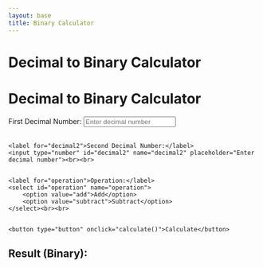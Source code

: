 ```yaml
---
layout: base
title: Binary Calculator
---
```


# Decimal to Binary Calculator

<html lang="en">
<head>
    <meta charset="UTF-8">
    <meta name="viewport" content="width=device-width, initial-scale=1.0">
    <title>Decimal to Binary Calculator</title>
</head>
<body>


<h1>Decimal to Binary Calculator</h1>


<form>
    <label for="decimal1">First Decimal Number:</label>
    <input type="number" id="decimal1" name="decimal1" placeholder="Enter decimal number"><br><br>


    <label for="decimal2">Second Decimal Number:</label>
    <input type="number" id="decimal2" name="decimal2" placeholder="Enter decimal number"><br><br>


    <label for="operation">Operation:</label>
    <select id="operation" name="operation">
        <option value="add">Add</option>
        <option value="subtract">Subtract</option>
    </select><br><br>


    <button type="button" onclick="calculate()">Calculate</button>
</form>


<h2>Result (Binary): <span id="result"></span></h2>


<script>
    function calculate() {
        const decimal1 = parseInt(document.getElementById('decimal1').value);
        const decimal2 = parseInt(document.getElementById('decimal2').value);
        const operation = document.getElementById('operation').value;


        let result;


        if (operation === 'add') {
            result = decimal1 + decimal2;
        } else if (operation === 'subtract') {
            result = decimal1 - decimal2;
        }


        // Convert result to binary
        document.getElementById('result').textContent = result.toString(2);
    }
</script>


</body>
</html>